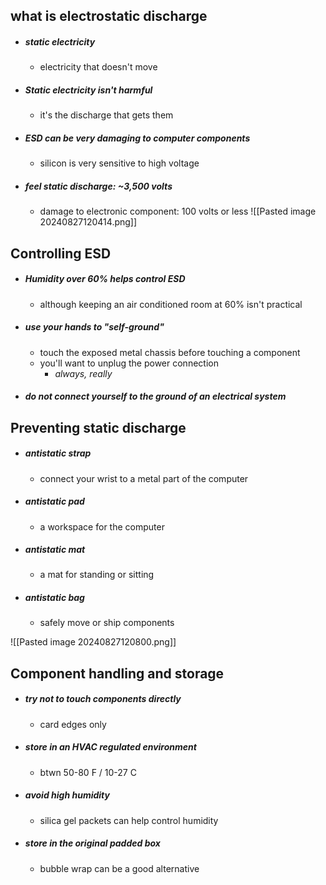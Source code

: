 ## what is electrostatic discharge
- ##### static electricity 
	- electricity that doesn't move 
- ##### Static electricity isn't harmful
	- it's the discharge that gets them 
- ##### ESD can be very damaging to computer components
	- silicon is very sensitive to high voltage
- ##### feel static discharge: ~3,500 volts
	- damage to electronic component: 100 volts or less
![[Pasted image 20240827120414.png]]



## Controlling ESD
- ##### Humidity over 60% helps control ESD
	- although keeping an air conditioned room at 60% isn't practical 
- ##### use your hands to "self-ground"
	- touch the exposed metal chassis before touching a component
	- you'll want to unplug the power connection 
		- *always, really*
- ##### do not connect yourself to the ground of an electrical system

## Preventing static discharge
- ##### antistatic strap
	- connect your wrist to a metal part of the computer
- ##### antistatic pad
	- a workspace for the computer
- ##### antistatic mat
	- a mat for standing or sitting
- ##### antistatic bag
	- safely move or ship components

![[Pasted image 20240827120800.png]]


## Component handling and storage
 - ##### try not to touch components directly
	 - card edges only
 - ##### store in  an HVAC regulated environment
	 - btwn 50-80 F / 10-27 C
 - ##### avoid high humidity
	 - silica gel packets can help control humidity
 - ##### store in the original padded box 
	 - bubble wrap can be a good alternative
